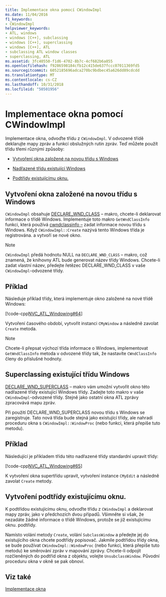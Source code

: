 ```yaml
---
title: Implementace okna pomocí CWindowImpl
ms.date: 11/04/2016
f1_keywords:
- CWindowImpl
helpviewer_keywords:
- ATL, windows
- windows [C++], subclassing
- windows [C++], superclassing
- windows [C++], ATL
- subclassing ATL window classes
- superclassing, ATL
ms.assetid: 3fc40550-f1d6-4702-8b7c-4cf682b6a855
ms.openlocfilehash: f9286598184cfb12c415de637fccc07011369fd5
ms.sourcegitcommit: 6052185696adca270bc9bdbec45a626dd89cdcdd
ms.translationtype: MT
ms.contentlocale: cs-CZ
ms.lasthandoff: 10/31/2018
ms.locfileid: "50501956"
---
```

# <a name="implementing-a-window-with-cwindowimpl"></a>Implementace okna pomocí CWindowImpl

Implementace okna, odvoďte třídu z `CWindowImpl`. V odvozené třídě deklarujte mapy zpráv a funkcí obslužných rutin zpráv. Teď můžete použít třídu třemi různými způsoby:

- [Vytvoření okna založené na novou třídu s Windows](#_atl_creating_a_window_based_on_a_new_windows_class)

- [Nadřazené třídu existující Windows](#_atl_superclassing_an_existing_windows_class)

- [Podtřídy existujícímu oknu.](#_atl_subclassing_an_existing_window)

##  <a name="_atl_creating_a_window_based_on_a_new_windows_class"></a> Vytvoření okna založené na novou třídu s Windows

`CWindowImpl` obsahuje [DECLARE_WND_CLASS](reference/window-class-macros.md#declare_wnd_class) – makro, chcete-li deklarovat informace o třídě Windows. Implementuje toto makro `GetWndClassInfo` funkci, která používá [cwndclassinfo –](../atl/reference/cwndclassinfo-class.md) zadat informace novou třídu s Windows. Když `CWindowImpl::Create` nazývá tento Windows třída je registrována. a vytvoří se nové okno.

> [!NOTE]
>  `CWindowImpl` předá hodnotu NULL na `DECLARE_WND_CLASS` – makro, což znamená, že knihovny ATL bude generovat název třídy Windows. Chcete-li zadat vlastní název, předejte řetězec DECLARE_WND_CLASS v vaše `CWindowImpl`-odvozené třídy.

## <a name="example"></a>Příklad

Následuje příklad třídy, která implementuje okno založené na nové třídě Windows:

[!code-cpp[NVC_ATL_Windowing#64](../atl/codesnippet/cpp/implementing-a-window-with-cwindowimpl_1.h)]

Vytvoření časového období, vytvořit instanci `CMyWindow` a následně zavolat `Create` metoda.

> [!NOTE]
>  Chcete-li přepsat výchozí třída informace o Windows, implementovat `GetWndClassInfo` metoda v odvozené třídy tak, že nastavíte `CWndClassInfo` členy do příslušné hodnoty.

##  <a name="_atl_superclassing_an_existing_windows_class"></a> Superclassing existující třídu Windows

[DECLARE_WND_SUPERCLASS](reference/window-class-macros.md#declare_wnd_superclass) – makro vám umožní vytvořit okno této nadřazené třídy existující Windows třídy. Zadejte toto makro v vaše `CWindowImpl`-odvozené třídy. Stejně jako ostatní okna ATL zprávy zpracovává mapu zpráv.

Při použití DECLARE_WND_SUPERCLASS novou třídu s Windows se zaregistruje. Tato nová třída bude stejná jako existující třídy, ale nahradí proceduru okna s `CWindowImpl::WindowProc` (nebo funkci, která přepíše tuto metodu).

## <a name="example"></a>Příklad

Následující je příkladem třídu této nadřazené třídy standardní upravit třídy:

[!code-cpp[NVC_ATL_Windowing#65](../atl/codesnippet/cpp/implementing-a-window-with-cwindowimpl_2.h)]

K vytvoření okna supertřídu upravit, vytvoření instance `CMyEdit` a následně zavolat `Create` metody.

##  <a name="_atl_subclassing_an_existing_window"></a> Vytvoření podtřídy existujícímu oknu.

K podtřídou existujícímu oknu, odvoďte třídu z `CWindowImpl` a deklarovat mapy zpráv, jako v předchozích dvou případů. Všimněte si však, že nezadáte žádné informace o třídě Windows, protože se již existujícímu oknu. podtřídy.

Namísto volání metody `Create`, volání `SubclassWindow` a předejte jej do existujícího okna chcete podtřídy popisovač. Jakmile podtřídou třídy okna, se bude používat `CWindowImpl::WindowProc` (nebo funkci, která přepíše tuto metodu) ke směrování zpráv v mapování zprávy. Chcete-li odpojit rozčleněných do podtříd okna z objektu, volejte `UnsubclassWindow`. Původní proceduru okna v okně se pak obnoví.

## <a name="see-also"></a>Viz také

[Implementace okna](../atl/implementing-a-window.md)

